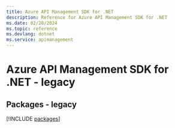 ```yaml
---
title: Azure API Management SDK for .NET
description: Reference for Azure API Management SDK for .NET
ms.date: 02/28/2024
ms.topic: reference
ms.devlang: dotnet
ms.service: apimanagement
---
```

# Azure API Management SDK for .NET - legacy
## Packages - legacy
[!INCLUDE [packages](api-management-index.md)]